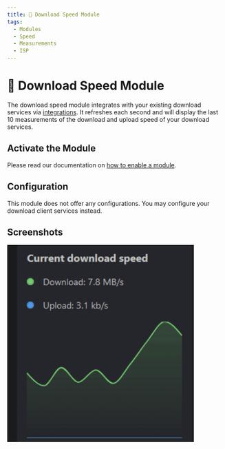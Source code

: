 ```yaml
---
title: 🚀 Download Speed Module
tags:
  - Modules
  - Speed
  - Measurements
  - ISP
---
```


# 🚀 Download Speed Module

The download speed module integrates with your existing download services via [integrations](./../integrations/integrations). It refreshes each second and will display the last 10 measurements of the download and upload speed of your download services.

## Activate the Module
Please read our documentation on [how to enable a module](index.md#activating-a-module).

## Configuration

This module does not offer any configurations. You may configure your download client services instead.

## Screenshots

![download speed module in dark mode](images/networkSpeed/module-download-speed-dark.png)